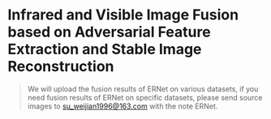 # Infrared and Visible Image Fusion based on Adversarial Feature Extraction and Stable Image Reconstruction
> We will upload the fusion results of ERNet on various datasets, if you need fusion results of ERNet on specific datasets, please send source images to su_weijian1996@163.com with the note ERNet.
